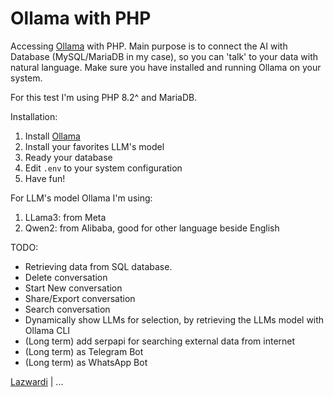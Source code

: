 # Ollama with PHP

Accessing [Ollama](https://ollama.com) with PHP. Main purpose is to connect the AI with Database (MySQL/MariaDB in my case), so you can 'talk' to your data with natural language. Make sure you have installed and running Ollama on your system.

For this test I'm using PHP 8.2^ and MariaDB.

Installation:
1. Install [Ollama](https://ollama.com)
2. Install your favorites LLM's model
3. Ready your database 
4. Edit `.env` to your system configuration
5. Have fun!

For LLM's model Ollama I'm using:
1. LLama3: from Meta
2. Qwen2: from Alibaba, good for other language beside English

TODO:
* Retrieving data from SQL database.
* Delete conversation
* Start New conversation
* Share/Export conversation
* Search conversation
* Dynamically show LLMs for selection, by retrieving the LLMs model with Ollama CLI
* (Long term) add serpapi for searching external data from internet
* (Long term) as Telegram Bot
* (Long term) as WhatsApp Bot

[Lazwardi](https://github.com/angween) | ...
